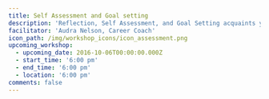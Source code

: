 ```yaml
---
title: Self Assessment and Goal setting
description: 'Reflection, Self Assessment, and Goal Setting acquaints you with your value, provides material for your resume, refines your focus, and serves as a filter for opportunities and well-intentioned advice.'
facilitator: 'Audra Nelson, Career Coach'
icon_path: /img/workshop_icons/icon_assessment.png
upcoming_workshop:
  - upcoming_date: 2016-10-06T00:00:00.000Z
  - start_time: '6:00 pm'
  - end_time: '6:00 pm'
  - location: '6:00 pm'
comments: false
---
```




